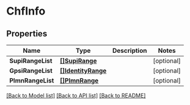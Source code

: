 # ChfInfo

## Properties
Name | Type | Description | Notes
------------ | ------------- | ------------- | -------------
**SupiRangeList** | [**[]SupiRange**](SupiRange.md) |  | [optional] 
**GpsiRangeList** | [**[]IdentityRange**](IdentityRange.md) |  | [optional] 
**PlmnRangeList** | [**[]PlmnRange**](PlmnRange.md) |  | [optional] 

[[Back to Model list]](../README.md#documentation-for-models) [[Back to API list]](../README.md#documentation-for-api-endpoints) [[Back to README]](../README.md)


